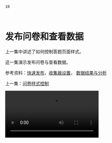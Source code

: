 ```index
10
```
```tag

```
```summary

```

# 发布问卷和查看数据

上一集中讲述了如何控制答题页面样式。

这一集演示发布问卷与查看数据。

参考资料：[快速发布](../design/advance-topic/quick-publish.md)，[收集器设置](../collection/collector.md)，
[数据结果与分析](../result/concept.md)



上一集：[问卷样式控制](./style-control.md)

<video src='https://media.choiceform.com/help/video/publish-result.mp4'>

这是系列视频教程中的最后一集。
